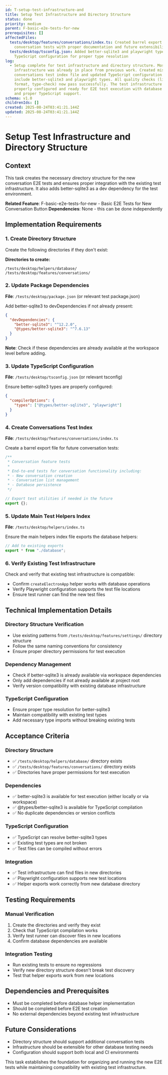 ```yaml
---
id: T-setup-test-infrastructure-and
title: Setup Test Infrastructure and Directory Structure
status: done
priority: medium
parent: F-basic-e2e-tests-for-new
prerequisites: []
affectedFiles:
  tests/desktop/features/conversations/index.ts: Created barrel export file for
    conversation tests with proper documentation and future extensibility
  tests/desktop/tsconfig.json: Added better-sqlite3 and playwright types to
    TypeScript configuration for proper type resolution
log:
  - Setup complete for test infrastructure and directory structure. Most
    infrastructure was already in place from previous work. Created missing
    conversations test index file and updated TypeScript configuration to
    include better-sqlite3 and playwright types. All quality checks (lint,
    format, type-check) now pass successfully. The test infrastructure is
    properly configured and ready for E2E test execution with database helpers
    and proper TypeScript support.
schema: v1.0
childrenIds: []
created: 2025-08-24T03:41:21.144Z
updated: 2025-08-24T03:41:21.144Z
---
```


# Setup Test Infrastructure and Directory Structure

## Context

This task creates the necessary directory structure for the new conversation E2E tests and ensures proper integration with the existing test infrastructure. It also adds better-sqlite3 as a dev dependency for the test environment.

**Related Feature**: F-basic-e2e-tests-for-new - Basic E2E Tests for New Conversation Button
**Dependencies**: None - this can be done independently

## Implementation Requirements

### 1. Create Directory Structure

Create the following directories if they don't exist:

**Directories to create:**

```
/tests/desktop/helpers/database/
/tests/desktop/features/conversations/
```

### 2. Update Package Dependencies

**File**: `/tests/desktop/package.json` (or relevant test package.json)

Add better-sqlite3 to devDependencies if not already present:

```json
{
  "devDependencies": {
    "better-sqlite3": "^12.2.0",
    "@types/better-sqlite3": "^7.6.13"
  }
}
```

**Note**: Check if these dependencies are already available at the workspace level before adding.

### 3. Update TypeScript Configuration

**File**: `/tests/desktop/tsconfig.json` (or relevant tsconfig)

Ensure better-sqlite3 types are properly configured:

```json
{
  "compilerOptions": {
    "types": ["@types/better-sqlite3", "playwright"]
  }
}
```

### 4. Create Conversations Test Index

**File**: `/tests/desktop/features/conversations/index.ts`

Create a barrel export file for future conversation tests:

```typescript
/**
 * Conversation feature tests
 *
 * End-to-end tests for conversation functionality including:
 * - New conversation creation
 * - Conversation list management
 * - Database persistence
 */

// Export test utilities if needed in the future
export {};
```

### 5. Update Main Test Helpers Index

**File**: `/tests/desktop/helpers/index.ts`

Ensure the main helpers index file exports the database helpers:

```typescript
// Add to existing exports
export * from "./database";
```

### 6. Verify Existing Test Infrastructure

Check and verify that existing test infrastructure is compatible:

- Confirm `createElectronApp` helper works with database operations
- Verify Playwright configuration supports the test file locations
- Ensure test runner can find the new test files

## Technical Implementation Details

### Directory Structure Verification

- Use existing patterns from `/tests/desktop/features/settings/` directory structure
- Follow the same naming conventions for consistency
- Ensure proper directory permissions for test execution

### Dependency Management

- Check if better-sqlite3 is already available via workspace dependencies
- Only add dependencies if not already available at project root
- Verify version compatibility with existing database infrastructure

### TypeScript Configuration

- Ensure proper type resolution for better-sqlite3
- Maintain compatibility with existing test types
- Add necessary type imports without breaking existing tests

## Acceptance Criteria

### Directory Structure

- ✅ `/tests/desktop/helpers/database/` directory exists
- ✅ `/tests/desktop/features/conversations/` directory exists
- ✅ Directories have proper permissions for test execution

### Dependencies

- ✅ better-sqlite3 is available for test execution (either locally or via workspace)
- ✅ @types/better-sqlite3 is available for TypeScript compilation
- ✅ No duplicate dependencies or version conflicts

### TypeScript Configuration

- ✅ TypeScript can resolve better-sqlite3 types
- ✅ Existing test types are not broken
- ✅ Test files can be compiled without errors

### Integration

- ✅ Test infrastructure can find files in new directories
- ✅ Playwright configuration supports new test locations
- ✅ Helper exports work correctly from new database directory

## Testing Requirements

### Manual Verification

1. Create the directories and verify they exist
2. Check that TypeScript compilation works
3. Verify test runner can discover files in new locations
4. Confirm database dependencies are available

### Integration Testing

- Run existing tests to ensure no regressions
- Verify new directory structure doesn't break test discovery
- Test that helper exports work from new locations

## Dependencies and Prerequisites

- Must be completed before database helper implementation
- Should be completed before E2E test creation
- No external dependencies beyond existing test infrastructure

## Future Considerations

- Directory structure should support additional conversation tests
- Infrastructure should be extensible for other database testing needs
- Configuration should support both local and CI environments

This task establishes the foundation for organizing and running the new E2E tests while maintaining compatibility with existing test infrastructure.

